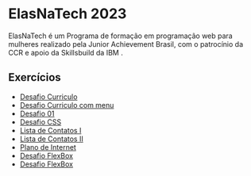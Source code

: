 
# ElasNaTech 2023

ElasNaTech é um Programa de formação em programação web para mulheres realizado pela Junior Achievement Brasil, com o patrocínio da CCR e apoio da Skillsbuild da IBM .

## Exercícios
<ul>
    <li><a href="https://maytearaujo.github.io/elasnatech/HTML/desafioCurriculo/desafioCurriculo.html" target="_blank">Desafio Curriculo</a></li>
    <li><a href="https://maytearaujo.github.io/elasnatech/HTML/desafioCurriculo/desafioCurriculo_menu.html" target="_blank">Desafio Curriculo com menu</a></li>
    <li><a href="https://maytearaujo.github.io/elasnatech/HTML/desafioGil/desafio01/desafio01.html" target="_blank">Desafio 01</a></li>
    <li><a href="https://maytearaujo.github.io/elasnatech/HTML/ProjetoCSS-inicio" target="_blank">Desafio CSS</a></li>
    <li><a href="https://maytearaujo.github.io/elasnatech/HTML/projeto_contatos" target="_blank">Lista de Contatos I</a></li>
    <li><a href="https://maytearaujo.github.io/elasnatech/HTML/projeto_contatos_II" target="_blank">Lista de Contatos II</a></li>
    <li><a href="https://maytearaujo.github.io/elasnatech/HTML/projeto-price-cards" target="_blank">Plano de Internet</a></li>    
    <li><a href="https://maytearaujo.github.io/elasnatech/HTML/ProjetoCSS-flexbox-desafio" target="_blank">Desafio FlexBox</a></li> 
    <li><a href="https://maytearaujo.github.io/elasnatech/HTML/desafioGil/desafio02" target="_blank">Desafio FlexBox</a></li>   
</ul>
